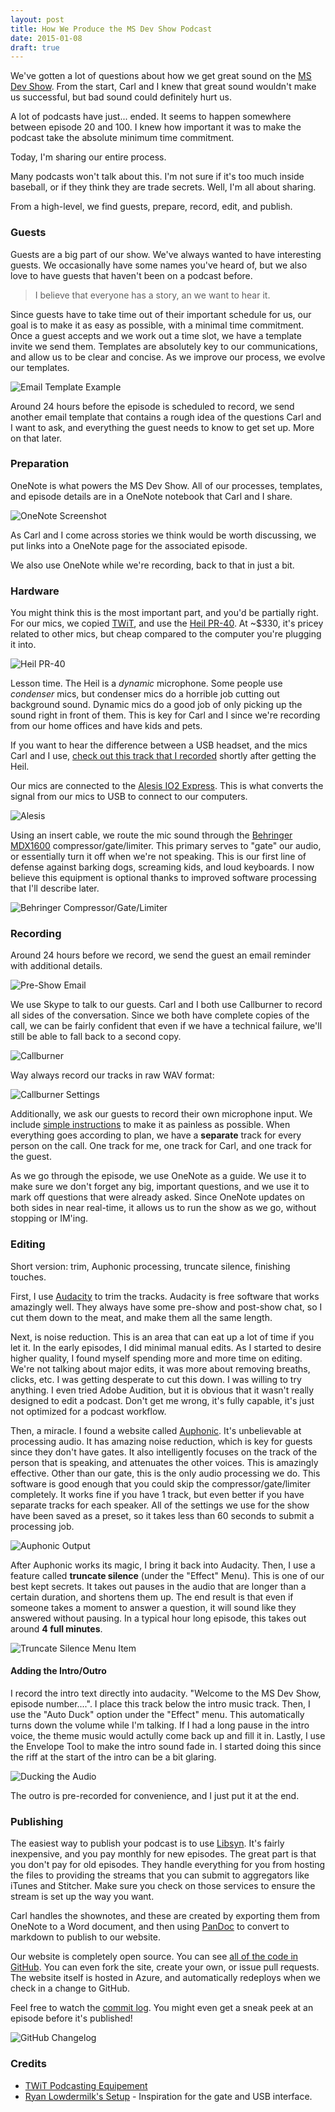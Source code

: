 ```yaml
---
layout: post
title: How We Produce the MS Dev Show Podcast
date: 2015-01-08
draft: true
---
```


We've gotten a lot of questions about how we get great sound on the [MS Dev Show](http://msdevshow.com). From the start, Carl and I knew that great sound wouldn't make us successful, but bad sound could definitely hurt us.

A lot of podcasts have just... ended. It seems to happen somewhere between episode 20 and 100. I knew how important it was to make the podcast take the absolute minimum time commitment.

Today, I'm sharing our entire process.

Many podcasts won't talk about this. I'm not sure if it's too much inside baseball, or if they think they are trade secrets. Well, I'm all about sharing.

From a high-level, we find guests, prepare, record, edit, and publish.

### Guests

Guests are a big part of our show. We've always wanted to have interesting guests. We occasionally have some names you've heard of, but we also love to have guests that haven't been on a podcast before.

>I believe that everyone has a story, an we want to hear it.

Since guests have to take time out of their important schedule for us, our goal is to make it as easy as possible, with a minimal time commitment. Once a guest accepts and we work out a time slot, we have a template invite we send them. Templates are absolutely key to our communications, and allow us to be clear and concise. As we improve our process, we evolve our templates.

![Email Template Example](email-template.png)

Around 24 hours before the episode is scheduled to record, we send another email template that contains a rough idea of the questions Carl and I want to ask, and everything the guest needs to know to get set up. More on that later.

### Preparation

OneNote is what powers the MS Dev Show. All of our processes, templates, and episode details are in a OneNote notebook that Carl and I share.

![OneNote Screenshot](onenote.gif)

As Carl and I come across stories we think would be worth discussing, we put links into a OneNote page for the associated episode.

We also use OneNote while we're recording, back to that in just a bit.

### Hardware

You might think this is the most important part, and you'd be partially right. For our mics, we copied [TWiT](http://twit.tv/), and use the [Heil PR-40](http://www.amazon.com/gp/product/B00PQYBRNY?tag=ytechie-20). At ~$330, it's pricey related to other mics, but cheap compared to the computer you're plugging it into.

![Heil PR-40](heil-pr-40.jpg)

Lesson time. The Heil is a *dynamic* microphone. Some people use *condenser* mics, but condenser mics do a horrible job cutting out background sound. Dynamic mics do a good job of only picking up the sound right in front of them. This is key for Carl and I since we're recording from our home offices and have kids and pets.

If you want to hear the difference between a USB headset, and the mics Carl and I use, [check out this track that I recorded](https://soundcloud.com/ytechie/headset-vs-heil-pr40-sound-check) shortly after getting the Heil.

Our mics are connected to the [Alesis IO2 Express](http://www.amazon.com/gp/product/B003HR30FU/?tag=ytechie-20). This is what converts the signal from our mics to USB to connect to our computers.

![Alesis](alesis-interface.jpg)

Using an insert cable, we route the mic sound through the [Behringer MDX1600](http://www.amazon.com/gp/product/B0002E4ZJ6/?tag=ytechie-20) compressor/gate/limiter. This primary serves to "gate" our audio, or essentially turn it off when we're not speaking. This is our first line of defense against barking dogs, screaming kids, and loud keyboards. I now believe this equipment is optional thanks to improved software processing that I'll describe later.

![Behringer Compressor/Gate/Limiter](behringer-gate.jpg)

### Recording

Around 24 hours before we record, we send the guest an email reminder with additional details.

![Pre-Show Email](pre-show-email.gif)

We use Skype to talk to our guests. Carl and I both use Callburner to record all sides of the conversation. Since we both have complete copies of the call, we can be fairly confident that even if we have a technical failure, we'll still be able to fall back to a second copy.

![Callburner](callburner.png)

Way always record our tracks in raw WAV format:

![Callburner Settings](callburner-settings.png)

Additionally, we ask our guests to record their own microphone input. We include [simple instructions](http://msdevshow.com/guest/) to make it as painless as possible. When everything goes according to plan, we have a **separate** track for every person on the call. One track for me, one track for Carl, and one track for the guest.

As we go through the episode, we use OneNote as a guide. We use it to make sure we don't forget any big, important questions, and we use it to mark off questions that were already asked. Since OneNote updates on both sides in near real-time, it allows us to run the show as we go, without stopping or IM'ing.

### Editing

Short version: trim, Auphonic processing, truncate silence, finishing touches.

First, I use [Audacity](http://audacity.sourceforge.net/) to trim the tracks. Audacity is free software that works amazingly well. They always have some pre-show and post-show chat, so I cut them down to the meat, and make them all the same length.

Next, is noise reduction. This is an area that can eat up a lot of time if you let it. In the early episodes, I did minimal manual edits. As I started to desire higher quality, I found myself spending more and more time on editing. We're not talking about major edits, it was more about removing breaths, clicks, etc. I was getting desperate to cut this down. I was willing to try anything. I even tried Adobe Audition, but it is obvious that it wasn't really designed to edit a podcast. Don't get me wrong, it's fully capable, it's just not optimized for a podcast workflow.

Then, a miracle. I found a website called [Auphonic](https://auphonic.com/). It's unbelievable at processing audio. It has amazing noise reduction, which is key for guests since they don't have gates. It also intelligently focuses on the track of the person that is speaking, and attenuates the other voices. This is amazingly effective. Other than our gate, this is the only audio processing we do. This software is good enough that you could skip the compressor/gate/limiter completely. It works fine if you have 1 track, but even better if you have separate tracks for each speaker. All of the settings we use for the show have been saved as a preset, so it takes less than 60 seconds to submit a processing job.

![Auphonic Output](auphonic-output.gif)

After Auphonic works its magic, I bring it back into Audacity. Then, I use a feature called **truncate silence** (under the "Effect" Menu). This is one of our best kept secrets. It takes out pauses in the audio that are longer than a certain duration, and shortens them up. The end result is that even if someone takes a moment to answer a question, it will sound like they answered without pausing. In a typical hour long episode, this takes out around **4 full minutes**.

![Truncate Silence Menu Item](truncate-silence-menu-option.png)

#### Adding the Intro/Outro

I record the intro text directly into audacity. "Welcome to the MS Dev Show, episode number....". I place this track below the intro music track. Then, I use the "Auto Duck" option under the "Effect" menu. This automatically turns down the volume while I'm talking. If I had a long pause in the intro voice, the theme music would actully come back up and fill it in. Lastly, I use the Envelope Tool to make the intro sound fade in. I started doing this since the riff at the start of the intro can be a bit glaring.

![Ducking the Audio](theme-and-intro-text.png)

The outro is pre-recorded for convenience, and I just put it at the end.

### Publishing

The easiest way to publish your podcast is to use [Libsyn](https://www.libsyn.com/). It's fairly inexpensive, and you pay monthly for new episodes. The great part is that you don't pay for old episodes. They handle everything for you from hosting the files to providing the streams that you can submit to aggregators like iTunes and Stitcher. Make sure you check on those services to ensure the stream is set up the way you want.

Carl handles the shownotes, and these are created by exporting them from OneNote to a Word document, and then using [PanDoc](http://johnmacfarlane.net/pandoc/) to convert to markdown to publish to our website.

Our website is completely open source. You can see [all of the code in GitHub](https://github.com/ytechie/msdevshow). You can even fork the site, create your own, or issue pull requests. The website itself is hosted in Azure, and automatically redeploys when we check in a change to GitHub.

Feel free to watch the [commit log](https://github.com/ytechie/msdevshow/commits/master). You might even get a sneak peek at an episode before it's published!

![GitHub Changelog](github-log.gif)

### Credits

* [TWiT Podcasting Equipement](http://twit.tv/podcastequipment)
* [Ryan Lowdermilk's Setup](http://ryanlowdermilk.com/2012/08/the-secret-behind-exceptional-podcast-audio/) - Inspiration for the gate and USB interface.
